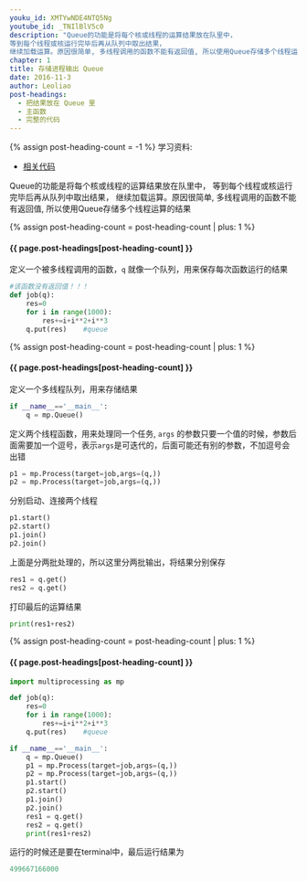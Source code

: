 ```yaml
---
youku_id: XMTYwNDE4NTQ5Ng
youtube_id: _TNIlBlV5c0
description: "Queue的功能是将每个核或线程的运算结果放在队里中，
等到每个线程或核运行完毕后再从队列中取出结果，
继续加载运算。原因很简单, 多线程调用的函数不能有返回值, 所以使用Queue存储多个线程运算的结果"
chapter: 1
title: 存储进程输出 Queue
date: 2016-11-3
author: Leoliao
post-headings:
  - 把结果放在 Queue 里
  - 主函数
  - 完整的代码
---
```

{% assign post-heading-count = -1 %}
学习资料:
  * [相关代码](https://github.com/MorvanZhou/tutorials/blob/master/multiprocessingTUT/multiprocessing3_queue.py)

Queue的功能是将每个核或线程的运算结果放在队里中，
等到每个线程或核运行完毕后再从队列中取出结果，
继续加载运算。原因很简单, 多线程调用的函数不能有返回值, 所以使用Queue存储多个线程运算的结果

{% assign post-heading-count = post-heading-count | plus: 1 %}
<h4 class="tut-h4-pad" id="{{ page.post-headings[post-heading-count] }}">{{ page.post-headings[post-heading-count] }}</h4>

定义一个被多线程调用的函数，`q` 就像一个队列，用来保存每次函数运行的结果

```python
#该函数没有返回值！！！
def job(q):
    res=0
    for i in range(1000):
        res+=i+i**2+i**3
    q.put(res)    #queue
```

{% assign post-heading-count = post-heading-count | plus: 1 %}
<h4 class="tut-h4-pad" id="{{ page.post-headings[post-heading-count] }}">{{ page.post-headings[post-heading-count] }}</h4>

定义一个多线程队列，用来存储结果

```python
if __name__=='__main__':
    q = mp.Queue()
```

定义两个线程函数，用来处理同一个任务,
`args` 的参数只要一个值的时候，参数后面需要加一个逗号，表示`args`是可迭代的，后面可能还有别的参数，不加逗号会出错

```python
p1 = mp.Process(target=job,args=(q,))
p2 = mp.Process(target=job,args=(q,))
```

分别启动、连接两个线程

```python
p1.start()
p2.start()
p1.join()
p2.join()
```

上面是分两批处理的，所以这里分两批输出，将结果分别保存

```python
res1 = q.get()
res2 = q.get()
```

打印最后的运算结果

```python
print(res1+res2)
```


{% assign post-heading-count = post-heading-count | plus: 1 %}
<h4 class="tut-h4-pad" id="{{ page.post-headings[post-heading-count] }}">{{ page.post-headings[post-heading-count] }}</h4>

```python
import multiprocessing as mp

def job(q):
    res=0
    for i in range(1000):
        res+=i+i**2+i**3
    q.put(res)    #queue

if __name__=='__main__':
    q = mp.Queue()
    p1 = mp.Process(target=job,args=(q,))
    p2 = mp.Process(target=job,args=(q,))
    p1.start()
    p2.start()
    p1.join()
    p2.join()
    res1 = q.get()
    res2 = q.get()
    print(res1+res2)
```

运行的时候还是要在terminal中，最后运行结果为

```python
499667166000
```